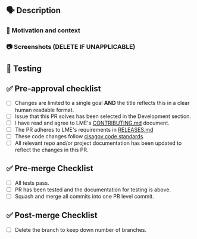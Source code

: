 
## 🗣 Description ##

<!-- Describe the "what" of your changes in detail. -->

### 💭 Motivation and context 

<!-- Why is this change required? -->
<!-- What problem does this change solve? How did you solve it? -->
<!-- Mention any related issue(s) here using appropriate keywords such -->
<!-- as "closes" or "resolves" to auto-close them on merge. -->
<!-- If this PR is *not* being merged into main, the related issues will not -->
<!-- be auto-closed, so you need to add the issue into the Development box -->
<!-- in the right sidebar -->

### 📷 Screenshots (DELETE IF UNAPPLICABLE)

## 🧪 Testing 

<!-- How did you test your changes? How could someone else test this PR? -->
<!-- Include details of your testing environment, and the tests you ran to. -->
<!-- see how your change affects other areas of the code, etc. -->

## ✅ Pre-approval checklist ##

- [ ] Changes are limited to a single goal **AND** 
      the title reflects this in a clear human readable format.
- [ ] Issue that this PR solves has been selected in the Development section.
- [ ] I have read and agree to LME's [CONTRIBUTING.md](https://github.com/cisagov/LME/CONTRIBUTING.md) document.
- [ ] The PR adheres to LME's requirements in [RELEASES.md](https://github.com/cisagov/LME/RELEASES.md#steps-to-submit-a-PR)
- [ ] These code changes follow [cisagov code standards](https://github.com/cisagov/development-guide).
- [ ] All relevant repo and/or project documentation has been updated to reflect the changes in this PR.

## ✅ Pre-merge Checklist

- [ ] All tests pass.
- [ ] PR has been tested and the documentation for testing is above.
- [ ] Squash and merge all commits into one PR level commit. 

## ✅ Post-merge Checklist

- [ ] Delete the branch to keep down number of branches.

